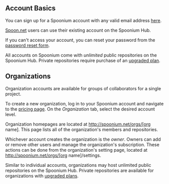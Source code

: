 ## Account Basics

You can sign up for a Spoonium account with any valid email address [here](https://spoon.net/sso/spoonium.net/register). 

[Spoon.net](http://spoon.net) users can use their existing account on the Spoonium Hub. 

If you can't access your account, you can reset your password from the [password reset form](http://spoon.net/password-reset). 

All accounts on Spoonium come with *unlimited* public repositories on the Spoonium Hub. Private repositories require purchase of an [upgraded plan](http://spoonium.net). 

## Organizations

Organization accounts are available for groups of collaborators for a single project. 

To create a new organization, log in to your Spoonium account and navigate to the [pricing page](http://spoonium.net/pricing). On the *Organization* tab, select the desired account level. 

Organization homepages are located at http://spoonium.net/orgs/[org name]. This page lists all of the organization's members and repositories. 

Whichever account creates the organization is the *owner*. Owners can add or remove other users and manage the organization's subscription. These actions can be done from the organization's setting page, located at http://spoonium.net/orgs/[org name]/settings. 

Similar to individual accounts, organizations may host unlimited public repositories on the Spoonium Hub. Private repositories are available for organizations with [upgraded plans](http://spoonium.net/pricing). 

